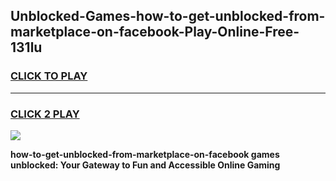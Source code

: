 
## Unblocked-Games-how-to-get-unblocked-from-marketplace-on-facebook-Play-Online-Free-131lu
<h3>
<a href="https://premium76.site?title=how-to-get-unblocked-from-marketplace-on-facebook&ref=26A">CLICK TO PLAY</a></h3>
<hr>

<h3>
<a href="https://premium76.site?title=how-to-get-unblocked-from-marketplace-on-facebook&ref=26A">CLICK 2 PLAY</a>
  
</h3>

<a href="https://premium76.site?title=how-to-get-unblocked-from-marketplace-on-facebook&ref=26A"><img src="https://clearcache.store/games.png"></a>


**how-to-get-unblocked-from-marketplace-on-facebook games unblocked: Your Gateway to Fun and Accessible Online Gaming**
